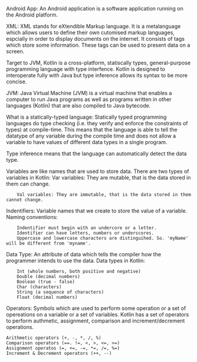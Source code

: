 Android App:
An Android application is a software application running on the Android platform.

XML:
XML stands for eXtendible Markup language. It is a metalanguage which allows users to define their own cutomised markup languages, espcially in order to display documents on the internet. It consists of tags which store some information. These tags can be used to present data on a screen.

Target to JVM, Kotlin is a cross-platform, statiscally types, general-purpose programming language with type interfence. Kotlin is designed to interoperate fully with Java but type inference allows its syntax to be more concise.

JVM:
Java Virtual Machine (JVM) is a virtual machine that enables a computer to run Java programs as well as programs written in other languages (Kotlin) that are also compiled to Java bytecode.

What is a statically-typed language:
Statically typed programming languages do type checking (i.e. they verify and enforce the constraints of types) at compile-time. This means that the language is able to tell the datatype of any variable during the compile time and does not allow a variable to have values of different data types in a single program.

Type inference means that the language can automatically detect the data type.

Variables are like names that are used to store data.
There are two types of variables in Kotlin:
Var variables: They are mutable, that is the data stored in them can change.

        Val variables: They are immutable, that is the data stored in them cannot change.

Indentifiers:
Variable names that we create to store the value of a variable.
Naming conventions:

        Indentifier must begin with an undercore or a letter.
        Identifier can have letters, numbers or underscores.
        Uppercase and lowercase characters are distinguihed. So. 'myName' will be different from 'myname'.

Data Type:
An attribute of data which tells the compiler how the programmer intends to use the data.
Data types in Kotlin:

        Int (whole numbers, both positive and negative)
        Double (decimal numbers)
        Boolean (true - false)
        Char (characters)
        String (a sequence of characters)
        Float (decimal numbers)

Operators:
Symbols which are used to perform some operation or a set of opereations on a variable or a set of variables. Kotlin has a set of operators to perform authmetic, assignment, comparison and increment/decrement operations.

    Arithmetic operators (+, -, *, /, %)
    Comparison operators (==. !=, <, >, <=, >=)
    Assignment operatos (=, +=, -=, *=, /=, %=)
    Increment & Decrement operators (++, --)
